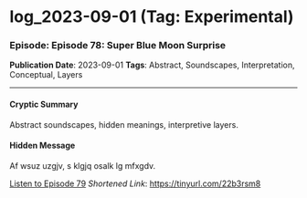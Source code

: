 # log_2023-09-01 (Tag: Experimental)

### Episode: Episode 78: Super Blue Moon Surprise

**Publication Date**: 2023-09-01
**Tags**: Abstract, Soundscapes, Interpretation, Conceptual, Layers

---

#### Cryptic Summary
Abstract soundscapes, hidden meanings, interpretive layers.

#### Hidden Message
Af wsuz uzgjv, s klgjq osalk lg mfxgdv.

[Listen to Episode 79](https://tinyurl.com/22b3rsm8)
*Shortened Link*: https://tinyurl.com/22b3rsm8
